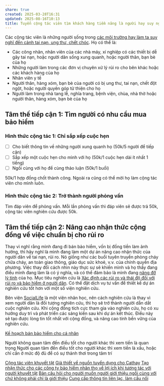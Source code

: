 ```yaml
---
share: true
created: 2025-03-28T16:31
updated: 2025-08-16T10:13
title: Tuyển cộng tác viên tìm khách hàng tiềm năng là người hay suy nghĩ đến cảnh tai nạn, ung thư, chết chóc
---
```

Các cộng tác viên là những người sống trong [các môi trường hay làm ta suy nghĩ đến cảnh tai nạn, ung thư, chết chóc](../../Ki%E1%BA%BFm%20kh%C3%A1ch/Ng%C6%B0%E1%BB%9Di%20hay%20suy%20ngh%C4%A9%20%C4%91%E1%BA%BFn%20c%E1%BA%A3nh%20tai%20n%E1%BA%A1n,%20ung%20th%C6%B0,%20ch%E1%BA%BFt%20ch%C3%B3c/C%C3%A1ch%20%C4%91%E1%BB%83%20g%E1%BA%B7p%20%C4%91%C6%B0%E1%BB%A3c%20nh%E1%BB%AFng%20ng%C6%B0%E1%BB%9Di%20hay%20suy%20ngh%C4%A9%20%C4%91%E1%BA%BFn%20c%E1%BA%A3nh%20tai%20n%E1%BA%A1n,%20ung%20th%C6%B0,%20ch%E1%BA%BFt%20ch%C3%B3c.md). Họ có thể là:
- Các công nhân, nhân viên của các nhà máy, xí nghiệp có các thiết bị dễ gây tai nạn, hoặc người dân sống xung quanh, hoặc người thân, bạn bè của họ
- Những người làm trong các đơn vị chuyên xử lý rủi ro cho bên khác hoặc các khách hàng của họ
- Nhân viên y tế
- Người thân, hàng xóm, bạn bè của người có bị ung thư, tai nạn, chết đột ngột, hoặc người quyên góp từ thiện cho họ
- Người làm trong nhà tang lễ, nghĩa trang, bệnh viện, chùa, nhà thờ hoặc người thân, hàng xóm, bạn bè của họ

## Tâm thế tiếp cận 1: Tìm người có nhu cầu mua bảo hiểm
### Hình thức cộng tác 1: Chỉ sắp xếp cuộc hẹn
- [ ] Cho biết thông tin về những người xung quanh họ (50k/5 người để tiếp cận)
- [ ] Sắp xếp một cuộc hẹn cho mình với họ (50k/1 cuộc hẹn dài ít nhất 1 tiếng)
- [ ] Ngồi cùng với họ để cùng thảo luận (50k/1 buổi)

50k/1 hợp đồng chốt thành công. Ngoài ra cũng có thể mời họ làm cộng tác viên cho mình luôn.

### Hình thức cộng tác 2: Trở thành người phỏng vấn
Tìm đáp viên để phỏng vấn. Mỗi lần phỏng vấn thì đáp viên sẽ được trả 50k, cộng tác viên nghiên cứu được 50k.

## Tâm thế tiếp cận 2: Nâng cao nhận thức cộng đồng về việc chuẩn bị cho rủi ro
Thay vì nghĩ rằng mình đang đi bán bảo hiểm, vốn bị đồng tiền làm ảnh hưởng, thì hãy nghĩ là mình đang làm một dự án nâng cao nhận thức của người dân về tai nạn, rủi ro. Nó giống như các buổi tuyên truyền phòng cháy chữa cháy, an toàn giao thông, giáo dục sức khoẻ, v.v. của chính quyền địa phương. Việc thay đổi cách nhìn này thực sự sẽ khiến mình và họ thấy đang điều mình đang làm là có ý nghĩa, và có thể đảm bảo là mình đang [nâng đỡ lý tính](../../../../../../../%F0%9F%93%9CT%C3%A0i%20nguy%C3%AAn/Qu%C3%A0%20t%E1%BA%B7ng/B%E1%BA%A3o%20hi%E1%BB%83m/index.md#Bọn%20mình%20chỉ%20muốn%20nâng%20đỡ%20lý%20tính%20bạn) của họ. Mục tiêu nghiên cứu là [Xác định các rủi ro và thái độ đối với rủi ro và bảo hiểm ở người dân](../../T%C3%A0i%20li%E1%BB%87u%20kh%C3%A1c/Nghi%C3%AAn%20c%E1%BB%A9u%20ng%C6%B0%E1%BB%9Di%20d%C3%B9ng/X%C3%A1c%20%C4%91%E1%BB%8Bnh%20c%C3%A1c%20r%E1%BB%A7i%20ro%20v%C3%A0%20th%C3%A1i%20%C4%91%E1%BB%99%20%C4%91%E1%BB%91i%20v%E1%BB%9Bi%20r%E1%BB%A7i%20ro%20v%C3%A0%20b%E1%BA%A3o%20hi%E1%BB%83m%20%E1%BB%9F%20ng%C6%B0%E1%BB%9Di%20d%C3%A2n.md). Có thể đặt dịch vụ tư vấn để thiết kế dự án nghiên cứu tốt hơn với một số viện nghiên cứu. 

Bên viện [SocialLife](https://sociallife.vn/dich-vu) là một viện nhân học, nên cách nghiên cứu là thay vì xem người dân là đối tượng nghiên cứu, thì họ sẽ trở thành người dẫn dắt cuộc nghiên cứu. Khi cộng đồng tích cực tham gia vào nghiên cứu, họ có xu hướng duy trì và phát triển các sáng kiến sau khi dự án kết thúc. Điều này sẽ tạo được lòng tin tốt nhất với cộng đồng, và nâng cao tính bền vững của nghiên cứu.

[Kế hoạch bán bảo hiểm cho cá nhân](../../Ki%E1%BA%BFm%20kh%C3%A1ch/K%E1%BA%BF%20ho%E1%BA%A1ch%20b%C3%A1n%20b%E1%BA%A3o%20hi%E1%BB%83m%20cho%20c%C3%A1%20nh%C3%A2n.md)

Người không quan tâm đến điều tốt cho người khác thì xem tiền là quan trọng 
Người quan tâm đến điều tốt cho người khác thì xem tiền là xấu, hoặc chỉ cần ở mức độ đủ để có sự thảnh thơi trong tâm trí

[Cộng tác viên khuyết tật](../T%E1%BB%87p%20%C4%91%E1%BA%A1i%20l%C3%BD%20ti%E1%BB%81m%20n%C4%83ng/Ng%C6%B0%E1%BB%9Di%20khuy%E1%BA%BFt%20t%E1%BA%ADt/C%E1%BB%99ng%20t%C3%A1c%20vi%C3%AAn%20khuy%E1%BA%BFt%20t%E1%BA%ADt.md)
[Giả thiết về nguồn tuyển dụng cho Cathay](../../T%C3%A0i%20li%E1%BB%87u%20kh%C3%A1c/Gi%E1%BA%A3%20thi%E1%BA%BFt/Gi%E1%BA%A3%20thi%E1%BA%BFt%20v%E1%BB%81%20ngu%E1%BB%93n%20tuy%E1%BB%83n%20d%E1%BB%A5ng%20cho%20Cathay.md)
[Tạo nhận thức cho các công ty bảo hiểm nhân thọ về lợi ích khi tương tác với người khuyết tật](../../../../../../M%E1%BA%A1ng%20k%E1%BA%BFt%20n%E1%BB%91i%20nhu%20c%E1%BA%A7u/Ng%C6%B0%E1%BB%9Di%20khuy%E1%BA%BFt%20t%E1%BA%ADt/T%E1%BA%A1o%20nh%E1%BA%ADn%20th%E1%BB%A9c%20cho%20c%C3%A1c%20c%C3%B4ng%20ty%20b%E1%BA%A3o%20hi%E1%BB%83m%20nh%C3%A2n%20th%E1%BB%8D%20v%E1%BB%81%20l%E1%BB%A3i%20%C3%ADch%20khi%20t%C6%B0%C6%A1ng%20t%C3%A1c%20v%E1%BB%9Bi%20ng%C6%B0%E1%BB%9Di%20khuy%E1%BA%BFt%20t%E1%BA%ADt.md)
[Bản câu hỏi cho người muốn người giới thiệu ngồi cùng với chứ không phải chỉ là giới thiệu](../../../../../../../%F0%9F%93%9CT%C3%A0i%20nguy%C3%AAn/M%E1%BB%9F%20r%E1%BB%99ng%20m%E1%BB%91i%20quan%20h%E1%BB%87/B%E1%BA%A3n%20c%C3%A2u%20h%E1%BB%8Fi%20cho%20ng%C6%B0%E1%BB%9Di%20mu%E1%BB%91n%20ng%C6%B0%E1%BB%9Di%20gi%E1%BB%9Bi%20thi%E1%BB%87u%20ng%E1%BB%93i%20c%C3%B9ng%20v%E1%BB%9Bi%20ch%E1%BB%A9%20kh%C3%B4ng%20ph%E1%BA%A3i%20ch%E1%BB%89%20l%C3%A0%20gi%E1%BB%9Bi%20thi%E1%BB%87u.md)
[Cung cấp thông tin liên lạc, làm cầu nối](../../../../../../../%F0%9F%93%9CT%C3%A0i%20nguy%C3%AAn/%C3%9D%20t%C6%B0%E1%BB%9Fng%20ki%E1%BA%BFm%20ti%E1%BB%81n/%C3%9D%20t%C6%B0%E1%BB%9Fng/C%C3%B4ng%20vi%E1%BB%87c%20th%E1%BB%9Di%20v%E1%BB%A5,%20c%E1%BB%99ng%20t%C3%A1c%20vi%C3%AAn/T%C3%ACm%20ng%C6%B0%E1%BB%9Di/Cung%20c%E1%BA%A5p%20th%C3%B4ng%20tin%20li%C3%AAn%20l%E1%BA%A1c,%20l%C3%A0m%20c%E1%BA%A7u%20n%E1%BB%91i.md)
